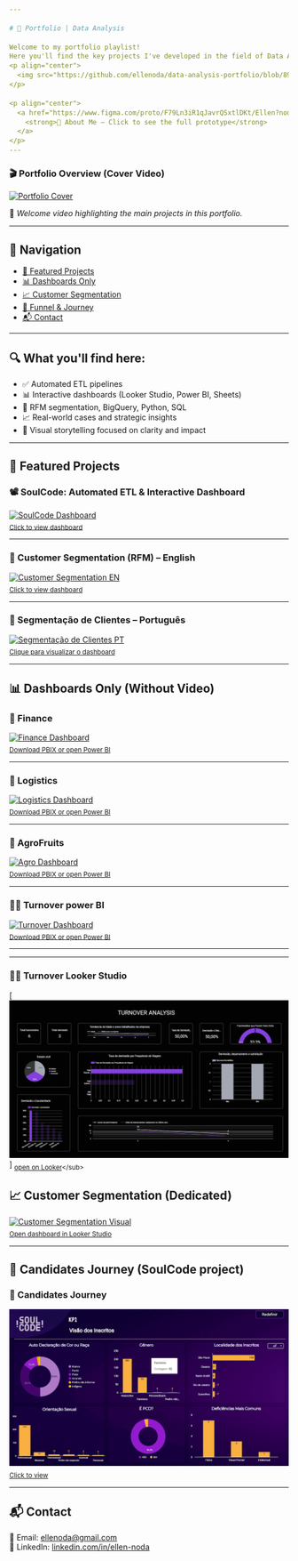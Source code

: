 ```yaml
---

# 🎯 Portfolio | Data Analysis

Welcome to my portfolio playlist!  
Here you'll find the key projects I've developed in the field of Data Analysis, focused on transforming raw data into strategic insights and clear visualizations.
<p align="center">
  <img src="https://github.com/ellenoda/data-analysis-portfolio/blob/89156f7f6e4fc9e55195bf9677e7f8b0787ee450/about%20me-ANIMATION.gif?raw=true" alt="About Me Animation" width="80%">
</p>

<p align="center">
  <a href="https://www.figma.com/proto/F79Ln3iR1qJavrQSxtlDKt/Ellen?node-id=13-233&p=f&t=urgp79XY8OasFgw2-1&scaling=contain&content-scaling=fixed&page-id=6%3A2">
    <strong>📌 About Me – Click to see the full prototype</strong>
  </a>
</p>
---
```


### 🎬 Portfolio Overview (Cover Video)  
[![Portfolio Cover](https://img.youtube.com/vi/GZUXRk5Ps80/0.jpg)](https://youtu.be/GZUXRk5Ps80)

🎯 _Welcome video highlighting the main projects in this portfolio._

---

## 🧭 Navigation

- [📌 Featured Projects](#-featured-projects)
- [📊 Dashboards Only](#-dashboards-only-without-video)
- [📈 Customer Segmentation](#-customer-segmentation-dedicated)
- [🧪 Funnel & Journey](#-funnel-and-candidates-journey-soulcode-project)
- [📬 Contact](#-contact)

---

## 🔍 What you'll find here:

- ✅ Automated ETL pipelines  
- 📊 Interactive dashboards (Looker Studio, Power BI, Sheets)  
- 🧮 RFM segmentation, BigQuery, Python, SQL  
- 📈 Real-world cases and strategic insights  
- 📌 Visual storytelling focused on clarity and impact

---

## 📌 Featured Projects

### 📽️ SoulCode: Automated ETL & Interactive Dashboard  
[![SoulCode Dashboard](https://img.youtube.com/vi/uP_FguBz6xs/0.jpg)](https://youtu.be/uP_FguBz6xs)  
<sub>[Click to view dashboard](https://lookerstudio.google.com/reporting/cc94f953-4b7c-4073-aa51-5b84f3d349ba)</sub>

---

### 👥 Customer Segmentation (RFM) – English  
[![Customer Segmentation EN](https://img.youtube.com/vi/CaE4RWqbOhs/0.jpg)](https://youtu.be/CaE4RWqbOhs)  
<sub>[Click to view dashboard](https://lookerstudio.google.com/reporting/6a5294c0-8e8c-4d63-9d5e-de8e7b2b137b)</sub>

---

### 👥 Segmentação de Clientes – Português  
[![Segmentação de Clientes PT](https://img.youtube.com/vi/IYJ_iQxr9F0/0.jpg)](https://youtu.be/IYJ_iQxr9F0)  
<sub>[Clique para visualizar o dashboard](https://lookerstudio.google.com/reporting/6a5294c0-8e8c-4d63-9d5e-de8e7b2b137b)</sub>

---

## 📊 Dashboards Only (Without Video)

### 💼 Finance  
[![Finance Dashboard](https://drive.google.com/uc?id=1OPDUUY75BAM0CQchYjZkuNSfoMtWSjXh)](https://drive.google.com/file/d/1Me4aUDwu_-nYrVtvWHkeQtvmo7tdczNm/view)  
<sub>[Download PBIX or open Power BI](https://drive.google.com/file/d/1Me4aUDwu_-nYrVtvWHkeQtvmo7tdczNm/view)</sub>

---

### 🚛 Logistics  
[![Logistics Dashboard](https://drive.google.com/uc?id=1fI4TXKM2x392bsmRj_4uVjYSmoH7KCea)](https://drive.google.com/file/d/11zfjk8F_WJSK5rRMqUblP6mN17pO0Urg/view)  
<sub>[Download PBIX or open Power BI](https://drive.google.com/file/d/11zfjk8F_WJSK5rRMqUblP6mN17pO0Urg/view)</sub>

---

### 🍇 AgroFruits  
[![Agro Dashboard](https://drive.google.com/uc?id=1J0cRMXpMDYo8W4FF7h0RuDGkE72DgiiQ)](https://drive.google.com/file/d/1EXaC9Om9Nypj_OOYdaySfdpfCq33KEeU/view)  
<sub>[Download PBIX or open Power BI](https://drive.google.com/file/d/1EXaC9Om9Nypj_OOYdaySfdpfCq33KEeU/view)</sub>

---

### 🧑‍💼 Turnover power BI 
[![Turnover Dashboard](https://drive.google.com/uc?id=1O5WA6abXD4n_Rg6F1-fY9O0AH46LoH4J)](https://drive.google.com/file/d/1qDPURrwNEkrySyMPUXCx95eWOA0jZsn3/view)  
<sub>[Download PBIX or open Power BI](https://drive.google.com/file/d/1qDPURrwNEkrySyMPUXCx95eWOA0jZsn3/view)</sub>

---

---

### 🧑‍💼 Turnover Looker Studio
[![Turnover Dashboard](https://github.com/ellenoda/data-analysis-portfolio/blob/c6fe3a89a21636c6b378941f280a9180938fba21/turnover_looker-ANIMATION.gif)] 
<sub>[open on Looker]([https://drive.google.com/file/d/1qDPURrwNEkrySyMPUXCx95eWOA0jZsn3/view](https://lookerstudio.google.com/reporting/e69ce19f-f48c-46ec-8135-c77089fa0e15))</sub>

## 📈 Customer Segmentation (Dedicated)

[![Customer Segmentation Visual](https://drive.google.com/uc?id=1S5mktXTvQqduJ5-TPPqO2G3tNB_HNntm)](https://lookerstudio.google.com/reporting/6a5294c0-8e8c-4d63-9d5e-de8e7b2b137b)  
<sub>[Open dashboard in Looker Studio](https://lookerstudio.google.com/reporting/6a5294c0-8e8c-4d63-9d5e-de8e7b2b137b)</sub>

---

## 🧪 Candidates Journey (SoulCode project)


### 🧭 Candidates Journey  
[![Candidates Journey](https://github.com/ellenoda/data-analysis-portfolio/blob/f10e9a284317fa86251827e1c2093ca5c0533440/soulcode-ANIMATION.gif)](https://lookerstudio.google.com/reporting/cc94f953-4b7c-4073-aa51-5b84f3d349ba)  
<sub>[Click to view](https://lookerstudio.google.com/reporting/cc94f953-4b7c-4073-aa51-5b84f3d349ba)</sub>

---

## 📬 Contact

📧 Email: ellenoda@gmail.com  
💼 LinkedIn: [linkedin.com/in/ellen-noda](https://www.linkedin.com/in/ellen-noda)


